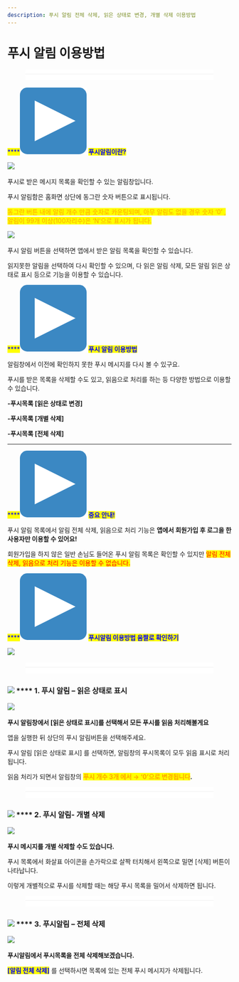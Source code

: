 ```yaml
---
description: 푸시 알림 전체 삭제, 읽은 상태로 변경, 개별 삭제 이용방법
---
```


# 푸시 알림 이용방법

<figure><img src="../../../.gitbook/assets/구분선 (2).PNG" alt=""><figcaption></figcaption></figure>

<mark style="color:blue;">****</mark><img src="../../../.gitbook/assets/image.png" alt="" data-size="line"> <mark style="color:blue;">**푸시알림이란?**</mark>

![](https://wp.swing2app.co.kr/wp-content/uploads/2018/10/%ED%91%B8%EC%8B%9C%EC%95%8C%EB%A6%BC%EB%A9%94%EC%8B%9C%EC%A7%801.png)

푸시로 받은 메시지 목록을 확인할 수 있는 알림창입니다.

푸시 알림함은 홈화면 상단에 동그란 숫자 버튼으로 표시됩니다.

<mark style="color:orange;">동그란 버튼 내에 알림 개수 만큼  숫자로 카운팅되며, 아무 알림도 없을 경우 숫자 ‘0’ , 알림이 99개 이상(100자리수)은 ‘N’으로 표시가 됩니다.</mark>&#x20;

&#x20;<mark style="color:purple;"></mark>&#x20;

![](https://wp.swing2app.co.kr/wp-content/uploads/2018/10/%ED%91%B8%EC%8B%9C%EC%95%8C%EB%A6%BC%EB%A9%94%EC%8B%9C%EC%A7%802-1.png)

푸시 알림 버튼을 선택하면 앱에서 받은 알림 목록을 확인할 수 있습니다.

읽지못한 알림을 선택하여 다시 확인할 수 있으며, 다 읽은 알림 삭제, 모든 알림 읽은 상태로 표시 등으로 기능을 이용할 수 있습니다.&#x20;



<mark style="color:blue;">****</mark><img src="../../../.gitbook/assets/image.png" alt="" data-size="line"> <mark style="color:blue;">**푸시 알림 이용방법**</mark>

알림창에서 이전에 확인하지 못한 푸시 메시지를 다시 볼 수 있구요.&#x20;

푸시를 받은 목록을 삭제할 수도 있고, 읽음으로 처리를 하는 등 다양한 방법으로 이용할 수 있습니다.

**-푸시목록 \[읽은 상태로 변경]**

**-푸시목록 \[개별 삭제]**

**-푸시목록 \[전체 삭제]**

****

<mark style="color:blue;">****</mark><img src="../../../.gitbook/assets/image.png" alt="" data-size="line"> <mark style="color:blue;">**중요 안내!**</mark>

푸시 알림 목록에서 알림 전체 삭제, 읽음으로 처리 기능은 **앱에서 회원가입 후 로그을 한 사용자만 이용할 수 있어요!**

회원가입을 하지 않은 일반 손님도 들어온 푸시 알림 목록은 확인할 수 있지만 <mark style="color:red;">알림 전체 삭제, 읽음으로 처리 기능은 이용할 수 없습니다.</mark>

<mark style="color:red;"></mark>

<mark style="color:blue;">****</mark><img src="../../../.gitbook/assets/image.png" alt="" data-size="line"> <mark style="color:blue;">**푸시알림 이용방법 움짤로 확인하기**</mark>

![](https://wp.swing2app.co.kr/wp-content/uploads/2018/10/%EB%85%B9%ED%99%94\_2021\_04\_02\_16\_43\_48\_324.gif)

<figure><img src="../../../.gitbook/assets/구분선 (2).PNG" alt=""><figcaption></figcaption></figure>

### ![](https://wp.swing2app.co.kr/wp-content/uploads/2018/09/%EB%8B%A8%EB%9D%BD1-1.png) **** 1. 푸시 알림 – 읽은 상태로  표시

![](https://wp.swing2app.co.kr/wp-content/uploads/2018/10/%ED%91%B8%EC%8B%9C%EC%95%8C%EB%A6%BC%EB%A9%94%EC%8B%9C%EC%A7%803.png)

**푸시 알림창에서 **<mark style="color:blue;">**\[읽은 상태로 표시]**</mark>**를 선택해서 모든 푸시를 읽음 처리해볼게요**

앱을 실행한 뒤 상단의 푸시 알림버튼을 선택해주세요.

푸시 알림 \[읽은 상태로 표시] 를 선택하면, 알림창의 푸시목록이 모두 읽음 표시로 처리됩니다.

읽음 처리가 되면서 알림창의 <mark style="color:orange;">**푸시 개수 3개 에서 → ‘0’으로 변경됩니다**</mark>**.**

<figure><img src="../../../.gitbook/assets/구분선 (2).PNG" alt=""><figcaption></figcaption></figure>

### ![](https://wp.swing2app.co.kr/wp-content/uploads/2018/09/%EB%8B%A8%EB%9D%BD1-1.png) **** 2. 푸시 알림- 개별 삭제

![](https://wp.swing2app.co.kr/wp-content/uploads/2018/10/%ED%91%B8%EC%8B%9C%EC%95%8C%EB%A6%BC%EB%A9%94%EC%8B%9C%EC%A7%804-1.png)

**푸시 메시지를 개별 삭제할 수도 있습니다.**

푸시 목록에서 화살표 아이콘을 손가락으로 살짝 터치해서 왼쪽으로 밀면 \[삭제] 버튼이 나타납니다.

이렇게 개별적으로 푸시를 삭제할 때는 해당 푸시 목록을 밀어서 삭제하면 됩니다.

<figure><img src="../../../.gitbook/assets/구분선 (2).PNG" alt=""><figcaption></figcaption></figure>

### ![](https://wp.swing2app.co.kr/wp-content/uploads/2018/09/%EB%8B%A8%EB%9D%BD1-1.png) **** 3. 푸시알림 – 전체 삭제

![](https://wp.swing2app.co.kr/wp-content/uploads/2018/10/%ED%91%B8%EC%8B%9C%EC%95%8C%EB%A6%BC%EB%A9%94%EC%8B%9C%EC%A7%805.png)

**푸시알림에서 푸시목록을 전체 삭제해보겠습니다.**

<mark style="color:blue;">**\[알림 전체 삭제]**</mark> 를 선택하시면 목록에 있는 전체 푸시 메시지가 삭제됩니다.

